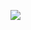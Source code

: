 <p align="right">
  <img src="https://sun9-62.userapi.com/impg/UJoV9U1sQA8KWZQG06TuzV7WnzooDps8wpZSJA/pcvBEWUu2ys.jpg?size=807x389&quality=95&sign=20150e7b7eb2123142898df5742a513b&c_uniq_tag=pZpCFz3s8KX3gWDXF5w8WuLRXG4UM-21rczKU8JZd70&type=album"/>
</p>

